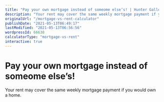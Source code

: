 ```yaml
---
title: "Pay your own mortgage instead of someome else’s! | Hunter Galloway"
description: "Your rent may cover the same weekly mortgage payment if you would own a home."
originalUrl: "/mortgage-vs-rent-calculator"
publishDate: "2021-05-13T06:49:17"
lastModified: "2021-05-13T06:56:56"
wordpressId: 66638
calculatorType: "mortgage-vs-rent"
interactive: true
---
```


<h1>Pay your own mortgage instead of someome else’s!</h1>

<p>Your rent may cover the same weekly mortgage payment if you would own a home.</p>
